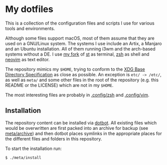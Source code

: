 # My dotfiles

This is a collection of the configuration files and scripts I use for various
tools and environments.

Although some files support macOS, most of them assume that they are used on a
GNU/Linux system. The systems I use include an Artix, a Manjaro and an Ubuntu
installation. All of them running i3wm and the arch-based systems without a DE.
I use [my fork][1] of [st][2] as terminal, [zsh][3] as shell and [neovim][4] as
text editor.

The repository mimics my `$HOME`, trying to conform to the [XDG Base Directory
Specification][5] as close as possible. An exception is `etc/ -> /etc/`, as well
as `meta/` and some other files in the root of the repository (e.g. this README
or the LICENSE) which are not in my `$HOME`.

The most interesting files are probably in [.config/zsh][6] and
[.config/vim][7].

## Installation

The repository content can be installed via [dotbot][8]. All existing files
which would be overwritten are first packed into an archive for backup (see
[meta/archive][9]) and then dotbot places symlinks in the appropriate places for
the different files and folders in this repository.

To start the installation run:

```sh
$ ./meta/install
```

<!--- Links -->

[1]: https://github.com/druckdev/st
[2]: https://st.suckless.org/
[3]: https://www.zsh.org/
[4]: https://github.com/neovim/neovim
[5]: https://wiki.archlinux.org/title/XDG_Base_Directory
[6]: .config/zsh
[7]: .config/vim
[8]: https://github.com/anishathalye/dotbot
[9]: meta/archive
